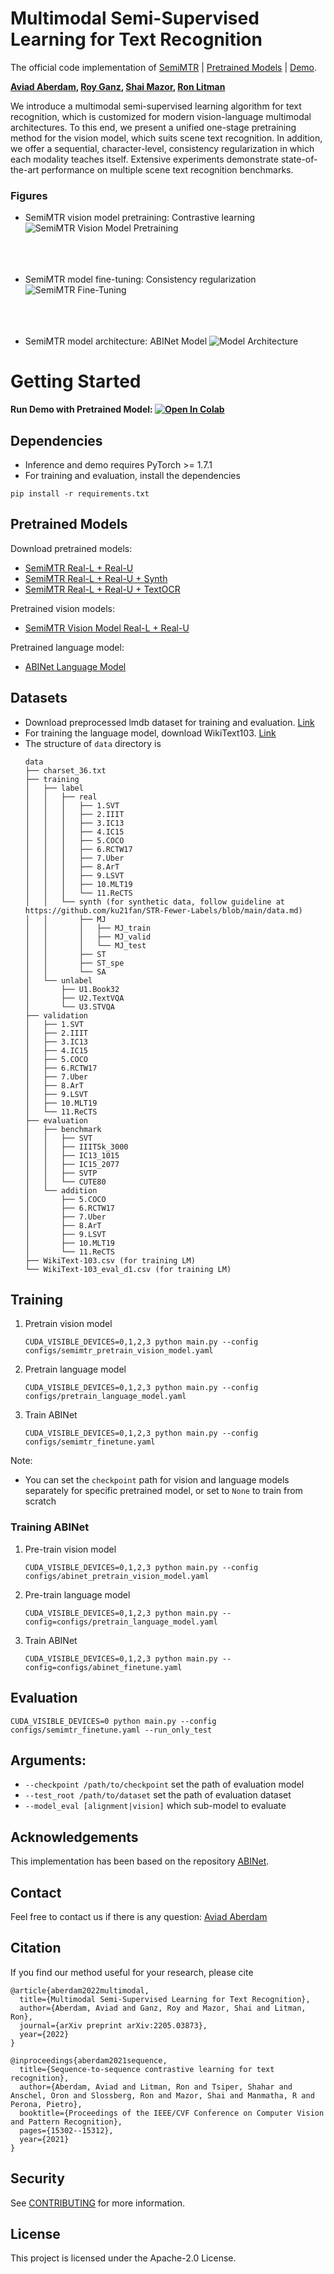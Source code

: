# Multimodal Semi-Supervised Learning for Text Recognition

The official code implementation of [SemiMTR](https://arxiv.org/pdf/2205.03873)
| [Pretrained Models](#Pretrained-Models) | [Demo](#demo).

**[Aviad Aberdam](https://sites.google.com/view/aviad-aberdam/home),
[Roy Ganz](https://il.linkedin.com/in/roy-ganz-270592),
[Shai Mazor](https://il.linkedin.com/in/shai-mazor-529771b),
[Ron Litman](https://scholar.google.com/citations?hl=iw&user=69GY5dEAAAAJ)**

We introduce a multimodal semi-supervised learning algorithm for text recognition, which is customized for modern
vision-language multimodal architectures. To this end, we present a unified one-stage pretraining method for the vision
model, which suits scene text recognition. In addition, we offer a sequential, character-level, consistency
regularization in which each modality teaches itself. Extensive experiments demonstrate state-of-the-art performance on
multiple scene text recognition benchmarks.

### Figures

- SemiMTR vision model pretraining: Contrastive learning
  ![SemiMTR Vision Model Pretraining](figures/semimtr_vision_pretraining.svg)
  <br/><br/><br/><br/>

- SemiMTR model fine-tuning: Consistency regularization
  ![SemiMTR Fine-Tuning](figures/semimtr_cosistency_regularization.svg)
  <br/><br/><br/><br/>

- SemiMTR model architecture: ABINet Model
  ![Model Architecture](figures/abinet_model_architecture.svg)

# Getting Started

<b id="demo"> 
    Run Demo with Pretrained Model: 
    <a 
    href="https://colab.research.google.com/github/amazon-research/semimtr-text-recognition/blob/master/notebook_demo.ipynb" target="_parent">
    <img src="https://colab.research.google.com/assets/colab-badge.svg" alt="Open In Colab"/>
    </a> 
</b>

## Dependencies

- Inference and demo requires PyTorch >= 1.7.1
- For training and evaluation, install the dependencies

```
pip install -r requirements.txt
```

## Pretrained Models

Download pretrained models:

- [SemiMTR Real-L + Real-U](https://awscv-public-data.s3.us-west-2.amazonaws.com/semimtr/semimtr_real_l_and_u.pth)
- [SemiMTR Real-L + Real-U + Synth](https://awscv-public-data.s3.us-west-2.amazonaws.com/semimtr/semimtr_real_l_and_u_and_synth.pth)
- [SemiMTR Real-L + Real-U + TextOCR](https://awscv-public-data.s3.us-west-2.amazonaws.com/semimtr/semimtr_real_l_and_u_and_textocr.pth)

Pretrained vision models:

- [SemiMTR Vision Model Real-L + Real-U](https://awscv-public-data.s3.us-west-2.amazonaws.com/semimtr/semimtr_vision_model_real_l_and_u.pth)

Pretrained language model:

- [ABINet Language Model](https://awscv-public-data.s3.us-west-2.amazonaws.com/semimtr/abinet_language_model.pth)

## Datasets

- Download preprocessed lmdb dataset for training and
  evaluation.  [Link](https://github.com/ku21fan/STR-Fewer-Labels/blob/main/data.md#download-preprocessed-lmdb-dataset-for-traininig-and-evaluation)
- For training the language model, download WikiText103. [Link](https://github.com/FangShancheng/ABINet#datasets)
- The structure of `data` directory is
    ```
    data
    ├── charset_36.txt
    ├── training
    │   ├── label
    │   │   ├── real
    │   │   │   ├── 1.SVT
    │   │   │   ├── 2.IIIT
    │   │   │   ├── 3.IC13
    │   │   │   ├── 4.IC15
    │   │   │   ├── 5.COCO
    │   │   │   ├── 6.RCTW17
    │   │   │   ├── 7.Uber
    │   │   │   ├── 8.ArT
    │   │   │   ├── 9.LSVT
    │   │   │   ├── 10.MLT19
    │   │   │   └── 11.ReCTS
    │   │   └── synth (for synthetic data, follow guideline at https://github.com/ku21fan/STR-Fewer-Labels/blob/main/data.md)
    │   │       ├── MJ
    │   │       │   ├── MJ_train
    │   │       │   ├── MJ_valid
    │   │       │   └── MJ_test
    │   │       ├── ST
    │   │       ├── ST_spe
    │   │       └── SA
    │   └── unlabel
    │       ├── U1.Book32
    │       ├── U2.TextVQA
    │       └── U3.STVQA
    ├── validation
    │   ├── 1.SVT
    │   ├── 2.IIIT
    │   ├── 3.IC13
    │   ├── 4.IC15
    │   ├── 5.COCO
    │   ├── 6.RCTW17
    │   ├── 7.Uber
    │   ├── 8.ArT
    │   ├── 9.LSVT
    │   ├── 10.MLT19
    │   └── 11.ReCTS
    ├── evaluation
    │   ├── benchmark
    │   │   ├── SVT
    │   │   ├── IIIT5k_3000
    │   │   ├── IC13_1015
    │   │   ├── IC15_2077
    │   │   ├── SVTP
    │   │   └── CUTE80
    │   └── addition
    │       ├── 5.COCO
    │       ├── 6.RCTW17
    │       ├── 7.Uber
    │       ├── 8.ArT
    │       ├── 9.LSVT
    │       ├── 10.MLT19
    │       └── 11.ReCTS 
    ├── WikiText-103.csv (for training LM)
    └── WikiText-103_eval_d1.csv (for training LM)
    ```

## Training

1. Pretrain vision model
    ```
    CUDA_VISIBLE_DEVICES=0,1,2,3 python main.py --config configs/semimtr_pretrain_vision_model.yaml
    ```
2. Pretrain language model
    ```
    CUDA_VISIBLE_DEVICES=0,1,2,3 python main.py --config configs/pretrain_language_model.yaml
    ```
3. Train ABINet
    ```
    CUDA_VISIBLE_DEVICES=0,1,2,3 python main.py --config configs/semimtr_finetune.yaml
    ```

Note:

- You can set the `checkpoint` path for vision and language models separately for specific pretrained model, or set
  to `None` to train from scratch

### Training ABINet

1. Pre-train vision model
    ```
    CUDA_VISIBLE_DEVICES=0,1,2,3 python main.py --config configs/abinet_pretrain_vision_model.yaml
    ```
2. Pre-train language model
    ```
    CUDA_VISIBLE_DEVICES=0,1,2,3 python main.py --config=configs/pretrain_language_model.yaml
    ```
3. Train ABINet
    ```
    CUDA_VISIBLE_DEVICES=0,1,2,3 python main.py --config=configs/abinet_finetune.yaml
    ```

## Evaluation

```
CUDA_VISIBLE_DEVICES=0 python main.py --config configs/semimtr_finetune.yaml --run_only_test
```

## Arguments:

- `--checkpoint /path/to/checkpoint` set the path of evaluation model
- `--test_root /path/to/dataset` set the path of evaluation dataset
- `--model_eval [alignment|vision]` which sub-model to evaluate

## Acknowledgements

This implementation has been based on the repository [ABINet](https://github.com/FangShancheng/ABINet).

## Contact

Feel free to contact us if there is any question: [Aviad Aberdam](mailto:aaberdam@amazon.com?subject=[GitHub-SemiMTR])

## Citation

If you find our method useful for your research, please cite

```
@article{aberdam2022multimodal,
  title={Multimodal Semi-Supervised Learning for Text Recognition},
  author={Aberdam, Aviad and Ganz, Roy and Mazor, Shai and Litman, Ron},
  journal={arXiv preprint arXiv:2205.03873},
  year={2022}
}

@inproceedings{aberdam2021sequence,
  title={Sequence-to-sequence contrastive learning for text recognition},
  author={Aberdam, Aviad and Litman, Ron and Tsiper, Shahar and Anschel, Oron and Slossberg, Ron and Mazor, Shai and Manmatha, R and Perona, Pietro},
  booktitle={Proceedings of the IEEE/CVF Conference on Computer Vision and Pattern Recognition},
  pages={15302--15312},
  year={2021}
}
 ```

## Security

See [CONTRIBUTING](CONTRIBUTING.md#security-issue-notifications) for more information.

## License

This project is licensed under the Apache-2.0 License.

